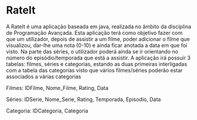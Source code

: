 # RateIt

A RateIt é uma aplicação baseada em java, realizada no âmbito da disciplina de Programação Avançada. Esta aplicação terá como objetivo fazer com que um utilizador, depois de assistir a um filme, poder adicionar o filme que visualizou, dar-lhe uma nota (0-10) e ainda ficar anotada a data em que foi visto. Na parte das séries, o utilizador poderá ainda se ir orientando no número do episódio/temporada que está a assistir. 
A aplicação irá possuir 3 tabelas: filmes, séries e categorias, estando as duas primeiras interligadas com a tabela das categorias visto que vários filmes/séries poderão estar associados a várias categorias

Filmes: IDFilme, Nome_Filme, Rating, Data

Séries: IDSerie, Nome_Serie, Rating, Temporada, Episodio, Data

Categoria: IDCategoria, Categoria
